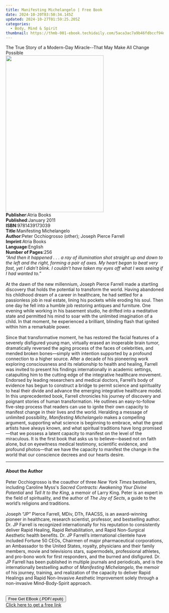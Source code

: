 ```yaml
---
title: Manifesting Michelangelo | Free Book
date: 2024-10-20T03:50:34.145Z
updated: 2024-10-27T01:59:25.205Z
categories:
  - Body, Mind & Spirit
thumbnail: https://thmb-001-ebook.techidaily.com/5aca3ac7a9b46fdbccf94d46d0d13668c44df23bbb436526c15885b103b629e4.jpg
---
```

<main id="book-container">
  <div class="flex flex-col">
    <div class="book-brief flex-1 py-6 px-4 sm:p-6 md:py-10 md:px-8">
      <!-- brief-->
      <div class="book-brief-main">
        The True Story of a Modern-Day Miracle--That May Make All Change
        Possible
      </div>
    </div>
    <div
      class="book-meta-info flex-1 grid gap-4 col-start-1 col-end-3 row-start-1 sm:mb-6 sm:grid-cols-4 lg:gap-6 lg:col-start-2 lg:row-end-6 lg:row-span-6 lg:mb-0"
    >
      <div
        class="book-meta-info-left place-content-center mt-4 p-4 text-sm leading-6 col-start-2 col-span-2 dark:text-slate-400"
      >
        <img
          class="w-full h-500 object-cover rounded-lg sm:h-255 sm:col-span-2 lg:col-span-full"
          src="https://img-001-ebook.techidaily.com/f509174961f5513d215b9460815c373f0de472e4e00f43ae6451b689869bbe51.jpg"
          alt=""
          width="312"
          height="500"
        />
      </div>
      <div
        class="book-meta-info-right mt-2 col-start-1 row-start-2 col-span-3 self-center"
      >
        <!-- meta data  -->
        <div class="flex flex-col px-4 md:px-8">
          <div class="flex-1">
            <strong>Publisher</strong>:<span class="px-2">Atria Books</span>
          </div>
          <div class="flex-1">
            <strong>Published</strong>:<span class="px-2">January 2011</span>
          </div>
          <div class="flex-1">
            <strong>ISBN</strong>:<span class="px-2">9781439173039</span>
          </div>
          <div class="flex-1">
            <strong>Title</strong>:<span class="px-2"
              >Manifesting Michelangelo</span
            >
          </div>
          <div class="flex-1">
            <strong>Author</strong>:<span class="px-2"
              >Peter Occhiogrosso (other); Joseph Pierce Farrell</span
            >
          </div>
          <div class="flex-1">
            <strong>Imprint</strong>:<span class="px-2">Atria Books</span>
          </div>
          <div class="flex-1">
            <strong>Language</strong>:<span class="px-2">English</span>
          </div>
          <div class="flex-1">
            <strong>Number of Pages</strong>:<span class="px-2">256</span>
          </div>
        </div>
      </div>
    </div>
    <div class="book-description flex-1 py-6 px-4 sm:p-6 md:py-10 md:px-8">
      <div class="book-description-main">
        <div accordion-content="" id="description">
          <i
            >“And then it happened . . . a ray of illumination shot straight up
            and down to the left and the right, forming a pair of axes. My heart
            began to beat very fast, yet I didn’t blink. I couldn’t have taken
            my eyes off what I was seeing if I had wanted to.”</i
          >
          <br /><br />At the dawn of the new millennium, Joseph Pierce Farrell
          made a startling discovery that holds the potential to transform the
          world. Having abandoned his childhood dream of a career in healthcare,
          he had settled for a passionless job in real estate, lining his
          pockets while eroding his soul. Then one day he fell into a humble job
          restoring antiques and furniture. One evening while working in his
          basement studio, he drifted into a meditative state and permitted his
          mind to soar with the unlimited imagination of a child. In that
          moment, he experienced a brilliant, blinding flash that ignited within
          him a remarkable power. <br /><br />Since that transformative moment,
          he has restored the facial features of a severely disfigured young
          man, virtually erased an inoperable brain tumor, dramatically reversed
          the aging process of the faces of celebrities, and mended broken
          bones—simply with intention supported by a profound connection to a
          higher source. After a decade of his pioneering work exploring
          consciousness and its relationship to health and healing, Farrell was
          invited to present his findings internationally in academic settings,
          catapulting him to the cutting edge of the integrative healthcare
          movement. Endorsed by leading researchers and medical doctors,
          Farrell’s body of evidence has begun to construct a bridge to permit
          science and spirituality to heal their divide and advance the emerging
          integrative healthcare model. In this unprecedented book, Farrell
          chronicles his journey of discovery and poignant stories of human
          transformation. He outlines an easy-to-follow five-step process that
          readers can use to ignite their own capacity to manifest change in
          their lives and the world. Heralding a message of unlimited
          possibility, <i>Manifesting Michelangelo </i>makes a compelling
          argument, supporting what science is beginning to embrace, what the
          great artists have always known, and what spiritual traditions have
          long promised—that we possess a latent capacity to manifest on the
          level of the miraculous. It is the first book that asks us to
          believe—based not on faith alone, but on eyewitness medical testimony,
          scientific evidence, and profound photos—that we have the capacity to
          manifest the change in the world that our conscience decrees and our
          hearts desire.
        </div>
        <div class="accordion-fader"></div>
      </div>
    </div>
    <div class="book-excerpts flex-1 py-6 px-4 sm:p-6 md:py-10 md:px-8">
      <!-- excerpts-->
      <div class="book-excerpts-main">
        <hr />
        <h4 class="placeholder placeholder-heading">
          <span>About the Author</span>
        </h4>
        <p>
          Peter Occhiogrosso is the coauthor of three
          <i>New York Times</i> bestsellers, including Caroline Myss's
          <i>Sacred Contracts: Awakening Your Divine Potential </i>and
          <i>Tell It to the King</i>, a memoir of Larry King. Peter is an expert
          in the field of spirituality, and the author of
          <i>The Joy of Sects</i>, a guide to the world’s religions and
          traditions.<br /><br />Joseph “JP” Pierce Farrell, MDiv, DTh, FAACSS,
          is an award-winning pioneer in healthcare, research scientist,
          professor, and bestselling author. Dr. JP Farrell is recognized
          internationally for his reputation to consistently deliver Rapid
          Healing, Rapid Rehabilitation, and Rapid Non-Surgical Aesthetic health
          benefits. Dr. JP Farrell’s international clientele have included
          Fortune 50 CEOs, Chairmen of major pharmaceutical corporations, an
          Ambassador to the United States, royalty, physicians and their family
          members, movie and televisions stars, supermodels, professional
          athletes, and pro-bono work for first responders, and the burned and
          disfigured. Dr. JP Farrell has been published in multiple journals and
          periodicals, and is the internationally bestselling author of
          <i>Manifesting Michelangelo</i>, the memoir of his journey, training,
          and realization of the capacity to deliver Rapid Healings and Rapid
          Non-Invasive Aesthetic Improvement solely through a non-invasive
          Mind-Body-Spirit approach.<br />
          <br />
        </p>
      </div>
    </div>
    <div
      class="book-about-author flex-1 py-6 px-4 sm:p-6 md:py-10 md:px-8"
    ></div>
    <div class="book-free-get flex-1 py-6 px-4 sm:p-6 md:py-10 md:px-8">
      <button
        id="btn-free-get"
        class="bg-blue-500 hover:bg-blue-700 text-white font-bold py-2 px-4 rounded"
      >
        Free Get EBook (.PDF/.epub)
      </button>
      <div id="countdown-display" class="px-2 text-lg mt-2"></div>
      <a
        id="free-link"
        class="hidden bg-blue-500 hover:bg-blue-700 text-white font-bold py-2 px-4 rounded"
        href="https://www.ebooks.com/en-us/book/542210/manifesting-michelangelo/peter-occhiogrosso/"
        target="_blank"
        >Click here to get a free link</a
      >
    </div>
    <script>
      let countdownTime = 0;
      let countdownInterval = null;
      document
        .getElementById('btn-free-get')
        .addEventListener('click', startCountdown);
      function startCountdown() {
        countdownTime = new Date().getTime() + 60000 * 3;
        countdownInterval = setInterval(updateCountdown, 1000);
        document.getElementById('btn-free-get').disabled = true;
        document
          .getElementById('btn-free-get')
          .classList.add('bg-gray-500', 'cursor-not-allowed');
      }
      function updateCountdown() {
        let currentTime = new Date().getTime();
        let timeLeft = countdownTime - currentTime;
        let secondsLeft = Math.floor(timeLeft / 1000);
        document.getElementById('countdown-display').innerHTML =
          `Remaining time: ${secondsLeft} seconds.`;
        if (secondsLeft <= 0) {
          clearInterval(countdownInterval);
          document.getElementById('btn-free-get').classList.add('hidden');
          document.getElementById('free-link').classList.remove('hidden');
          document.getElementById('countdown-display').innerHTML = '';
        }
      }
    </script>
  </div>
</main>

<ins class="adsbygoogle"
      style="display:block"
      data-ad-client="ca-pub-7571918770474297"
      data-ad-slot="8358498916"
      data-ad-format="auto"
      data-full-width-responsive="true"></ins>
    